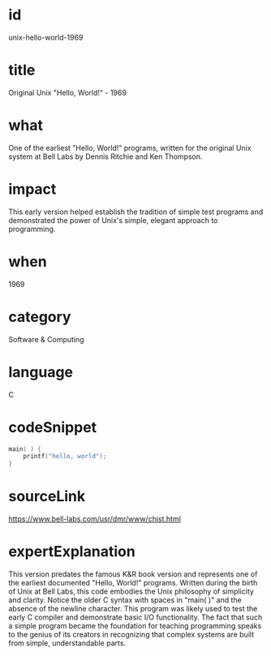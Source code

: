 # id
unix-hello-world-1969

# title
Original Unix "Hello, World!" - 1969

# what
One of the earliest "Hello, World!" programs, written for the original Unix system at Bell Labs by Dennis Ritchie and Ken Thompson.

# impact
This early version helped establish the tradition of simple test programs and demonstrated the power of Unix's simple, elegant approach to programming.

# when
1969

# category
Software & Computing

# language
C

# codeSnippet
```c
main( ) {
    printf("hello, world");
}
```

# sourceLink
https://www.bell-labs.com/usr/dmr/www/chist.html

# expertExplanation
This version predates the famous K&R book version and represents one of the earliest documented "Hello, World!" programs. Written during the birth of Unix at Bell Labs, this code embodies the Unix philosophy of simplicity and clarity. Notice the older C syntax with spaces in "main( )" and the absence of the newline character. This program was likely used to test the early C compiler and demonstrate basic I/O functionality. The fact that such a simple program became the foundation for teaching programming speaks to the genius of its creators in recognizing that complex systems are built from simple, understandable parts.
